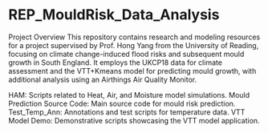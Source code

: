 # REP_MouldRisk_Data_Analysis
Project Overview
This repository contains research and modeling resources for a project supervised by Prof. Hong Yang from the University of Reading, focusing on climate change-induced flood risks and subsequent mould growth in South England. It employs the UKCP18 data for climate assessment and the VTT+Kmeans model for predicting mould growth, with additional analysis using an Airthings Air Quality Monitor.

HAM: Scripts related to Heat, Air, and Moisture model simulations.
Mould Prediction Source Code: Main source code for mould risk prediction.
Test_Temp_Ann: Annotations and test scripts for temperature data.
VTT Model Demo: Demonstrative scripts showcasing the VTT model application.
